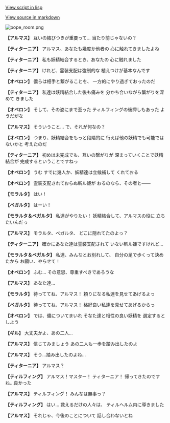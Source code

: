 [View script in lisp](../scripts/110140150.txt)

[View source in markdown](110140150.md)

![pope_room.png](../images/backgrounds/pope_room.png)

**【アルマス】**
互いの結びつきが重要って…
当たり前じゃないの？

**【ティターニア】**
アルマス、あなたも幾度か他者の
心に触れてきましたよね

**【ティターニア】**
私も妖精結合するとき、あなたの
心に触れました

**【ティターニア】**
けれど、霊装支配は強制的な
植えつけが基本なんです

**【オベロン】**
儂らは相手と繋がることを、
一方的にやり過ぎておったのだ

**【ティターニア】**
私達は妖精結合した後も痛みを
分かち合いながら繋がりを深めて
きました

**【オベロン】**
そして、その姿にまで至った
ティルフィングの後押しもあった
ようだがな

**【アルマス】**
そういうこと…
で、それが何なの？

**【オベロン】**
つまり、妖精結合をもっと段階的に
行えば他の妖精でも可能ではないかと
考えたのだ

**【ティターニア】**
初めは未完成でも、互いの繋がりが
深まっていくことで妖精結合が
完成するということですねっ

**【オベロン】**
うむ
すでに幾人か、妖精達は立候補して
くれておる

**【オベロン】**
霊装支配されておらぬ斬ル姫が
おるのなら、その者と――

**【モラルタ】**
はい！

**【ベガルタ】**
はーい！

**【モラルタ＆ベガルタ】**
私達がやりたい！
妖精結合して、アルマスの役に
立ちたいんだっ

**【アルマス】**
モラルタ、ベガルタ、
どこに隠れてたのよっ？

**【ティターニア】**
確かにあなた達は霊装支配されて
いない斬ル姫ですけれど…

**【モラルタ＆ベガルタ】**
私達、みんなとお別れして、
自分の足で歩くって決めたから
お願い、やらせて！

**【オベロン】**
ふむ…
その意思、尊重すべきであろうな

**【アルマス】**
あなた達…

**【モラルタ】**
待っててね、アルマス！
頼りになる私達を見せてあげるよっ

**【ベガルタ】**
待っててね、アルマス！
格好良い私達を見せてあげるからっ

**【オベロン】**
では、儂についてまいれ
そなた達と相性の良い妖精を
選定するとしよう

**【ギル】**
大丈夫かよ、あの二人…

**【アルマス】**
信じてみましょう
あの二人も一歩を踏み出したのよ

**【アルマス】**
そう…踏み出したのよね…

**【ティターニア】**
アルマス？

**【ティルフィング】**
アルマス！マスター！
ティターニア！
帰ってきたのですね…良かった

**【アルマス】**
ティルフィング！
みんなは無事っ？

**【ティルフィング】**
はい…
救えるだけの人々は、
ティルヘルム内に導きました

**【アルマス】**
それじゃ、今後のことについて
話し合わないとね